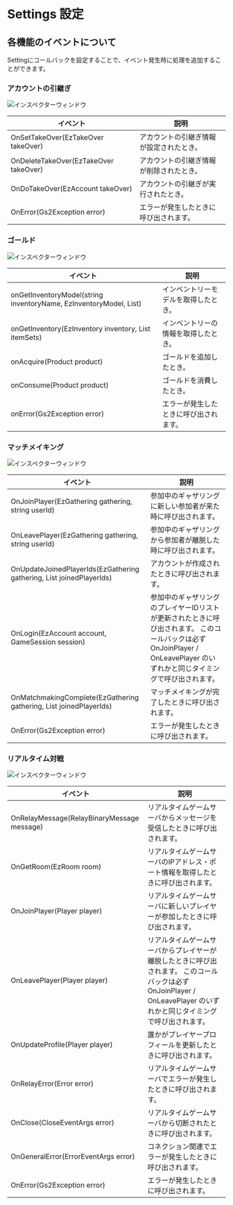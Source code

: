 # Settings 設定

## 各機能のイベントについて

Settingにコールバックを設定することで、イベント発生時に処理を追加することができます。  

### アカウントの引継ぎ

![インスペクターウィンドウ](TakeOver.png)

| イベント | 説明 |
---------|------
| OnSetTakeOver(EzTakeOver takeOver) | アカウントの引継ぎ情報が設定されたとき。 |
| OnDeleteTakeOver(EzTakeOver takeOver) | アカウントの引継ぎ情報が削除されたとき。 |
| OnDoTakeOver(EzAccount takeOver) | アカウントの引継ぎが実行されたとき。 |
| OnError(Gs2Exception error) | エラーが発生したときに呼び出されます。 |

### ゴールド

![インスペクターウィンドウ](Gold.png)

| イベント | 説明 |
---------|------
| onGetInventoryModel(string inventoryName, EzInventoryModel, List<EzItemModel>) | インベントリーモデルを取得したとき。 |
| onGetInventory(EzInventory inventory, List<EzItemSet> itemSets) | インベントリーの情報を取得したとき。 |
| onAcquire(Product product) | ゴールドを追加したとき。 |
| onConsume(Product product) | ゴールドを消費したとき。 |
| onError(Gs2Exception error) | エラーが発生したときに呼び出されます。 |

### マッチメイキング

![インスペクターウィンドウ](Matchmaking.png)

| イベント | 説明 |
---------|------
| OnJoinPlayer(EzGathering gathering, string userId) | 参加中のギャザリングに新しい参加者が来た時に呼び出されます。 |
| OnLeavePlayer(EzGathering gathering, string userId) | 参加中のギャザリングから参加者が離脱した時に呼び出されます。 |
| OnUpdateJoinedPlayerIds(EzGathering gathering, List<string> joinedPlayerIds) | アカウントが作成されたときに呼び出されます。 |
| OnLogin(EzAccount account, GameSession session) | 参加中のギャザリングのプレイヤーIDリストが更新されたときに呼び出されます。 このコールバックは必ず OnJoinPlayer / OnLeavePlayer のいずれかと同じタイミングで呼び出されます。 |
| OnMatchmakingComplete(EzGathering gathering, List<string> joinedPlayerIds) | マッチメイキングが完了したときに呼び出されます。 |
| OnError(Gs2Exception error) | エラーが発生したときに呼び出されます。 |

### リアルタイム対戦

![インスペクターウィンドウ](Realtime.png)

| イベント | 説明 |
---------|------
| OnRelayMessage(RelayBinaryMessage message) | リアルタイムゲームサーバからメッセージを受信したときに呼び出されます。 |
| OnGetRoom(EzRoom room) | リアルタイムゲームサーバのIPアドレス・ポート情報を取得したときに呼び出されます。 |
| OnJoinPlayer(Player player) | リアルタイムゲームサーバに新しいプレイヤーが参加したときに呼び出されます。 |
| OnLeavePlayer(Player player) | リアルタイムゲームサーバからプレイヤーが離脱したときに呼び出されます。 このコールバックは必ず OnJoinPlayer / OnLeavePlayer のいずれかと同じタイミングで呼び出されます。 |
| OnUpdateProfile(Player player) | 誰かがプレイヤープロフィールを更新したときに呼び出されます。 |
| OnRelayError(Error error) | リアルタイムゲームサーバでエラーが発生したときに呼び出されます。 |
| OnClose(CloseEventArgs error) | リアルタイムゲームサーバから切断されたときに呼び出されます。 |
| OnGeneralError(ErrorEventArgs error) | コネクション関連でエラーが発生したときに呼び出されます。 |
| OnError(Gs2Exception error) | エラーが発生したときに呼び出されます。 |


